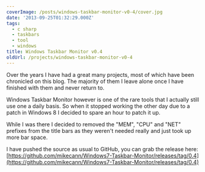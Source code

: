```yaml
---
coverImage: /posts/windows-taskbar-monitor-v0-4/cover.jpg
date: '2013-09-25T01:32:29.000Z'
tags:
  - c sharp
  - taskbars
  - tool
  - windows
title: Windows Taskbar Monitor v0.4
oldUrl: /projects/windows-taskbar-monitor-v0-4
---
```


Over the years I have had a great many projects, most of which have been chronicled on this blog. The majority of them I leave alone once I have finished with them and never return to.

<!-- more -->

Windows Taskbar Monitor however is one of the rare tools that I actually still use one a daily basis. So when it stopped working the other day due to a patch in Windows 8 I decided to spare an hour to patch it up.

<!--more-->

While I was there I decided to removed the "MEM", "CPU" and "NET" prefixes from the title bars as they weren't needed really and just took up more bar space.

I have pushed the source as usual to GitHub, you can grab the release here: [https://github.com/mikecann/Windows7-Taskbar-Monitor/releases/tag/0.4](https://github.com/mikecann/Windows7-Taskbar-Monitor/releases/tag/0.4)
